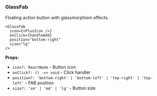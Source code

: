 ### GlassFab

Floating action button with glassmorphism effects.

```tsx
<GlassFab
  icon={<PlusIcon />}
  onClick={handleAdd}
  position="bottom-right"
  size="lg"
/>
```

**Props:**
- `icon?: ReactNode` - Button icon
- `onClick?: () -=> void` - Click handler
- `position?: 'bottom-right' | 'bottom-left' | 'top-right' | 'top-left'` - FAB position
- `size?: 'sm' | 'md' | 'lg'` - Button size
